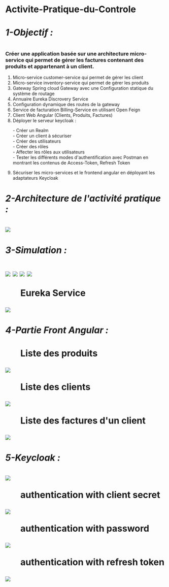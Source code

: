 # Activite-Pratique-du-Controle
<h1><i>1-Objectif :</i><h1>
<h3>Créer une application basée sur une architecture micro-service qui permet de gérer les factures contenant des produits et appartenant à un client.</h3>
<ol>
  <li>Micro-service customer-service qui permet de gérer les client</li>
  <li>Micro-service inventory-service qui permet de gérer les produits</li>
  <li>Gateway Spring cloud Gateway avec une Configuration statique du système de routage</li>
  <li>Annuaire Eureka Discrovery Service</li>
  <li>Configuration dynamique des routes de la gateway</li>
  <li>Service de facturation Billing-Service en utilisant Open Feign</li>
  <li>Client Web Angular (Clients, Produits, Factures)</li>
  <li>Déployer le serveur keycloak :</li>
  <dl>
  <dt>- Créer un Realm</dt>
  <dt>- Créer un client à sécuriser</dt>
  <dt>- Créer des utilisateurs</dt>
  <dt>- Créer des rôles</dt>
  <dt>- Affecter les rôles aux utilisateurs</dt>
  <dt>- Tester les différents modes d'authentification avec Postman en montrant les contenus de Access-Token, Refresh Token</dt>
  </dl>
  <li>Sécuriser les micro-services et le frontend angular en déployant les adaptateurs Keycloak</li>
</ol>
<h1><i>2-Architecture de l'activité pratique :</i><h1>
<img src="https://user-images.githubusercontent.com/48455549/206859150-63e5c806-86a2-4937-8791-9a7ce2464316.PNG">
<h1><i>3-Simulation :</i><h1>
 <img src="https://user-images.githubusercontent.com/81412369/209435781-072641e5-b151-4b40-ac3e-44db3b5c30f2.png">
 <img src="https://user-images.githubusercontent.com/81412369/209435997-400c182b-f917-4570-a057-90279f130ae7.png"/>
 <img src="hhttps://user-images.githubusercontent.com/81412369/209435859-97e2010c-6181-4af0-9b46-7bb04b254d9c.png"/>
 <img src="https://user-images.githubusercontent.com/81412369/209436063-5d55521a-35f3-4152-a94d-7619e7d29e95.png"/>

  <ul>Eureka Service</ul>
  <img src="https://user-images.githubusercontent.com/74361043/207845098-8d43032c-d999-4269-87d7-21550dcf2a16.png">
<h1><i>4-Partie Front Angular :</i><h1>
<ul>Liste des produits</ul>
<img src="https://user-images.githubusercontent.com/81412369/212188904-9f7f1c4b-834f-4ef9-9d17-324a321b786d.PNG">
<ul>Liste des clients</ul>
<img src="https://user-images.githubusercontent.com/81412369/212298055-3d017af6-ec25-4479-aa38-f34d80925a7c.PNG">
<ul>Liste des factures d'un client</ul>
<img src="https://user-images.githubusercontent.com/81412369/212298140-e48123ea-85a4-4435-8dbc-c2dc13373c72.PNG">
<h1><i>5-Keycloak :</i><h1>
<img src="https://user-images.githubusercontent.com/81412369/212369443-e0d2d674-4814-425e-99a8-be69adeeec7f.PNG">
<ul>authentication with client secret</ul>
<img src="https://user-images.githubusercontent.com/74361043/207850425-4f730ad4-d065-4270-ad92-22fb7fa6f5cb.png">
<ul>authentication with password</ul>
<img src="https://user-images.githubusercontent.com/81412369/212190954-c6135565-04eb-43d6-aa07-9cca2032b032.PNG">
<ul>authentication with refresh token</ul>
<img src="https://user-images.githubusercontent.com/74361043/207848772-e6a144d0-7c3d-48db-a96a-9769d601ed89.png">

